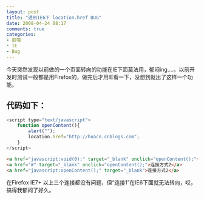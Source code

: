 ```yaml
---
layout: post
title: "遇到IE6下 location.href BUG"
date: 2008-04-24 08:17
comments: true
categories:
- 前端
- IE
- Bug
---
```

今天突然发现以前做的一个页面转向的功能在IE下面莫法用，郁闷ing....。以前开发时测试一般都是用Firefox的，做完后才用IE看一下，没想到就出了这样一个功能。

## 代码如下：

```javascript
<script type="text/javascript">
    function openContent(){
        alert("");
        location.href="http://huacn.cnblogs.com";
    }
</script>
```

```html
<a href="javascript:void(0);" target="_blank" onclick="openContent();">连接方式1</a>
<a href="#" target="_blank" onclick="openContent();">连接方式2</a>
<a href="javascript:openContent();" target="_blank">连接方式2</a>
```

在Firefox IE7+ 以上三个连接都没有问题，但&ldquo;连接1&rdquo;在IE6下面就无法转向，哎，搞得我郁闷了好久。
